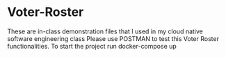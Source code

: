 # Voter-Roster
These are in-class demonstration files that I used in my cloud native software engineering class
Please use POSTMAN to test this Voter Roster functionalities. 
To start the project run docker-compose up
